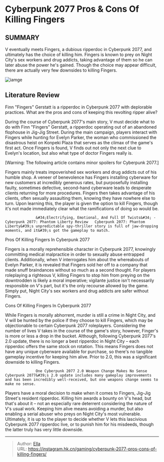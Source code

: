 # Cyberpunk 2077 Pros &amp; Cons Of Killing Fingers


## SUMMARY 



  V eventually meets Fingers, a dubious ripperdoc in Cyberpunk 2077, and ultimately has the choice of killing him.   Fingers is known to prey on Night City&#39;s sex workers and drug addicts, taking advantage of them so he can later abuse the power he&#39;s gained.   Though the choice may appear difficult, there are actually very few downsides to killing Fingers.  

![iamge](https://static1.srcdn.com/wordpress/wp-content/uploads/2022/09/Cyberpunk-2077-Fingers.jpg)

## Literature Review

Finn &#34;Fingers&#34; Gerstatt is a ripperdoc in Cyberpunk 2077 with deplorable practices. What are the pros and cons of keeping this revolting ripper alive?




During the course of Cyberpunk 2077&#39;s main story, V must decide what to do with Finn &#34;Fingers&#34; Gerstatt, a ripperdoc operating out of an abandoned flophouse in Jig-Jig Street. During the main campaign, players interact with Fingers while hunting for Evelyn Parker, the woman who commissioned the disastrous heist on Konpeki Plaza that serves as the climax of the game&#39;s first act. Once Fingers is found, V finds out not only the next clue to Evelyn&#39;s location, but also what type of doctor Fingers really is.




[Warning: The following article contains minor spoilers for Cyberpunk 2077.]

Fingers mainly treats impoverished sex workers and drug addicts out of his humble shop. A veneer of benevolence has Fingers installing cyberware for new customers at incredibly generous rates, but purposefully installing faulty, sometimes defective, second-hand cyberware leads to desperate clients returning for more procedures. Fingers then takes advantage of his clients, often sexually assaulting them, knowing they have nowhere else to turn. Upon learning this, the player is given the option to kill Fingers, though it&#39;s not made immediately clear what the ramifications of doing so would be.

                  &#34;Electrifying, Emotional, And Full Of Twists&#34; - Cyberpunk 2077: Phantom Liberty Review   Cyberpunk 2077: Phantom Liberty&#39;s unpredictable spy-thriller story is full of jaw-dropping moments, and it&#39;s got the gameplay to match.   


 Pros Of Killing Fingers In Cyberpunk 2077 
          




Fingers is a morally reprehensible character in Cyberpunk 2077, knowingly committing medical malpractice in order to sexually abuse entrapped clients. Additionally, when V interrogates him about the whereabouts of Evelyn Parker, it is revealed that Fingers sold her off to a company that made snuff braindances without so much as a second thought. For players roleplaying a righteous V, killing Fingers to stop him from preying on the downtrodden is likely a moral imperative; vigilante justice isn&#39;t necessarily responsible on V&#39;s part, but it&#39;s the only recourse allowed by the game. Simply put, Night City&#39;s sex workers and drug addicts are safer without Fingers.



 Cons Of Killing Fingers In Cyberpunk 2077 
          

While Fingers is morally abhorrent, murder is still a crime in Night City, and V will be hunted by the police if they choose to kill Fingers, which may be objectionable to certain Cyberpunk 2077 roleplayers. Considering the number of lives V takes in the course of the game&#39;s story, however, Finger&#39;s is more or less a drop in the bucket. Although, following Cyberpunk 2077&#39;s 2.0 update, there is no longer a best ripperdoc in Night City – each ripperdoc offers the same stock on rotation. This means Fingers does not have any unique cyberware available for purchase, so there&#39;s no tangible gameplay incentive for keeping him alive. Prior to 2.0, this was a significant downside to killing Fingers.




                  One Cyberpunk 2077 2.0 Weapon Change Makes No Sense   Cyberpunk 2077&#39;s 2.0 update includes many gameplay improvements and has been incredibly well-received, but one weapons change seems to make no sense.   

Players have a moral decision to make when it comes to Fingers, Jig-Jig Street&#39;s resident ripperdoc. Killing him awards a bounty on V&#39;s head, but that&#39;s about it – not an especially rare deterrent considering the nature of V&#39;s usual work. Keeping him alive means avoiding a murder, but also enabling a serial abuser who preys on Night City&#39;s most vulnerable. Ultimately, it is up to the player to decide whether V lets this lascivious Cyberpunk 2077 ripperdoc live, or to punish him for his misdeeds, though the latter truly has very little downside.



---

> Author: [Ella](https://instagram.hk.cn/)  
> URL: https://instagram.hk.cn/gaming/cyberpunk-2077-pros-cons-of-killing-fingers/  

